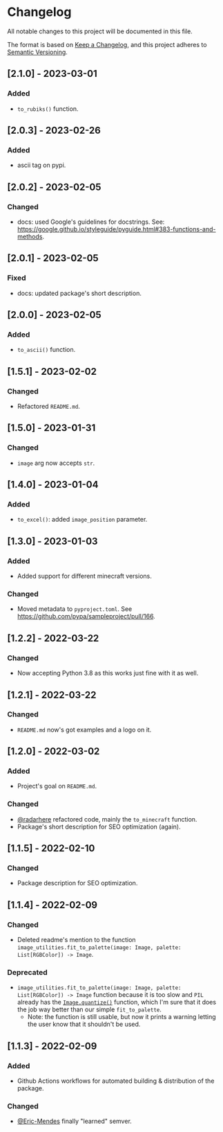 # Changelog
All notable changes to this project will be documented in this file.

The format is based on [Keep a Changelog](https://keepachangelog.com/en/1.0.0/),
and this project adheres to [Semantic Versioning](https://semver.org/spec/v2.0.0.html).

## [2.1.0] - 2023-03-01
### Added
- `to_rubiks()` function.

## [2.0.3] - 2023-02-26
### Added
- ascii tag on pypi. 

## [2.0.2] - 2023-02-05
### Changed
- docs: used Google's guidelines for docstrings. See: https://google.github.io/styleguide/pyguide.html#383-functions-and-methods.

## [2.0.1] - 2023-02-05
### Fixed
- docs: updated package's short description.

## [2.0.0] - 2023-02-05
### Added
- `to_ascii()` function.

## [1.5.1] - 2023-02-02
### Changed
- Refactored `README.md`.

## [1.5.0] - 2023-01-31
### Changed
- `image` arg now accepts `str`.

## [1.4.0] - 2023-01-04
### Added
- `to_excel()`: added `image_position` parameter. 

## [1.3.0] - 2023-01-03
### Added
- Added support for different minecraft versions.

### Changed
- Moved metadata to `pyproject.toml`. See https://github.com/pypa/sampleproject/pull/166.

## [1.2.2] - 2022-03-22
### Changed
- Now accepting Python 3.8 as this works just fine with it as well.

## [1.2.1] - 2022-03-22
### Changed
- `README.md` now's got examples and a logo on it.

## [1.2.0] - 2022-03-02
### Added
- Project's goal on `README.md`.

### Changed
- [@radarhere](https://github.com/radarhere) refactored code, mainly the `to_minecraft` function.
- Package's short description for SEO optimization (again).

## [1.1.5] - 2022-02-10
### Changed
- Package description for SEO optimization.

## [1.1.4] - 2022-02-09
### Changed
- Deleted readme's mention to the function `image_utilities.fit_to_palette(image: Image, palette: List[RGBColor]) -> Image`.

### Deprecated
- `image_utilities.fit_to_palette(image: Image, palette: List[RGBColor]) -> Image` function because it is too slow and `PIL` already has the [`Image.quantize()`](https://pillow.readthedocs.io/en/stable/reference/Image.html#PIL.Image.Image.quantize) function, which I'm sure that it does the job way better than our simple `fit_to_palette`.
    - Note: the function is still usable, but now it prints a warning letting the user know that it shouldn't be used.

## [1.1.3] - 2022-02-09
### Added
- Github Actions workflows for automated building & distribution of the package.

### Changed
- [@Eric-Mendes](https://github.com/Eric-Mendes) finally "learned" semver.
